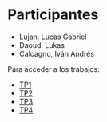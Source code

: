 # Participantes

- Lujan, Lucas Gabriel
- Daoud, Lukas
- Calcagno, Iván Andrés

Para acceder a los trabajos:
- [TP1](https://ivancalcagno2004.github.io/interfaces2025/TP1)
- [TP2](https://ivancalcagno2004.github.io/interfaces2025/TP2/HTML)
- [TP3](https://ivancalcagno2004.github.io/interfaces2025/TP3/HTML)
- [TP4](https://ivancalcagno2004.github.io/interfaces2025/TP4/HTML)
